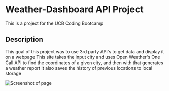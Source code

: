 # Weather-Dashboard API Project

This is a project for the UCB Coding Bootcamp

## Description

This goal of this project was to use 3rd party API's to get data and display it on a webpage
This site takes the input city and uses Open Weather's One Call API to find the coordinates of a given city, and then with that generates a weather report
It also saves the history of previous locations to local storage

![Screenshot of page](.assets/images/Screenshot.png)
